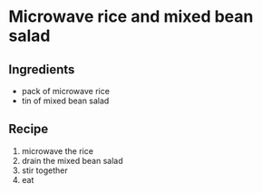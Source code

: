 # Microwave rice and mixed bean salad

## Ingredients

- pack of microwave rice
- tin of mixed bean salad

## Recipe

1. microwave the rice
2. drain the mixed bean salad
3. stir together
4. eat
